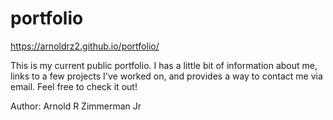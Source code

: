 # portfolio

https://arnoldrz2.github.io/portfolio/

This is my current public portfolio. I has a little bit of information about me, links to a few projects I've worked on, and provides a way to contact me via email. Feel free to check it out!

Author:
Arnold R Zimmerman Jr

